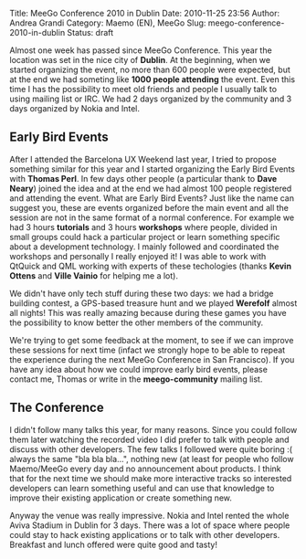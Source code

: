 Title: MeeGo Conference 2010 in Dublin
Date: 2010-11-25 23:56
Author: Andrea Grandi
Category: Maemo (EN), MeeGo
Slug: meego-conference-2010-in-dublin
Status: draft

Almost one week has passed since MeeGo Conference. This year the
location was set in the nice city of **Dublin**. At the beginning, when
we started organizing the event, no more than 600 people were expected,
but at the end we had someting like **1000 people attending** the event.
Even this time I has the possibility to meet old friends and people I
usually talk to using mailing list or IRC. We had 2 days organized by
the community and 3 days organized by Nokia and Intel.

## Early Bird Events

After I attended the Barcelona UX Weekend last year, I tried to propose
something similar for this year and I started organizing the Early Bird
Events with **Thomas Perl**. In few days other people (a particular
thank to **Dave Neary**) joined the idea and at the end we had almost
100 people registered and attending the event. What are Early Bird
Events? Just like the name can suggest you, these are events organized
before the main event and all the session are not in the same format of
a normal conference. For example we had 3 hours **tutorials** and 3
hours **workshops** where people, divided in small groups could hack a
particular project or learn something specific about a development
technology. I mainly followed and coordinated the workshops and
personally I really enjoyed it! I was able to work with QtQuick and QML
working with experts of these techologies (thanks **Kevin Ottens** and
**Ville Vainio** for helping me a lot).

We didn't have only tech stuff during these two days: we had a bridge
building contest, a GPS-based treasure hunt and we played **Werefolf**
almost all nights! This was really amazing because during these games
you have the possibility to know better the other members of the
community.

We're trying to get some feedback at the moment, to see if we can
improve these sessions for next time (infact we strongly hope to be able
to repeat the experience during the next MeeGo Conference in San
Francisco). If you have any idea about how we could improve early bird
events, please contact me, Thomas or write in the **meego-community**
mailing list.

## The Conference

I didn't follow many talks this year, for many reasons. Since you could
follow them later watching the recorded video I did prefer to talk with
people and discuss with other developers. The few talks I followed were
quite boring :( always the same "bla bla bla...", nothing new (at least
for people who follow Maemo/MeeGo every day and no announcement about
products. I think that for the next time we should make more interactive
tracks so interested developers can learn something useful and can use
that knowledge to improve their existing application or create something
new.

Anyway the venue was really impressive. Nokia and Intel rented the whole
Aviva Stadium in Dublin for 3 days. There was a lot of space where
people could stay to hack existing applications or to talk with other
developers. Breakfast and lunch offered were quite good and tasty!
